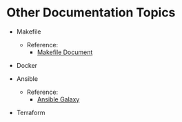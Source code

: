# Other Documentation Topics

- Makefile
    - Reference: 
        - [Makefile Document](https://seisman.github.io/how-to-write-makefile/introduction.html)
- Docker

- Ansible
    - Reference: 
        - [Ansible Galaxy](https://galaxy.ansible.com/ui/)



- Terraform
